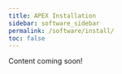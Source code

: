 ```yaml
---
title: APEX Installation
sidebar: software_sidebar
permalink: /software/install/
toc: false
---
```


Content coming soon!
